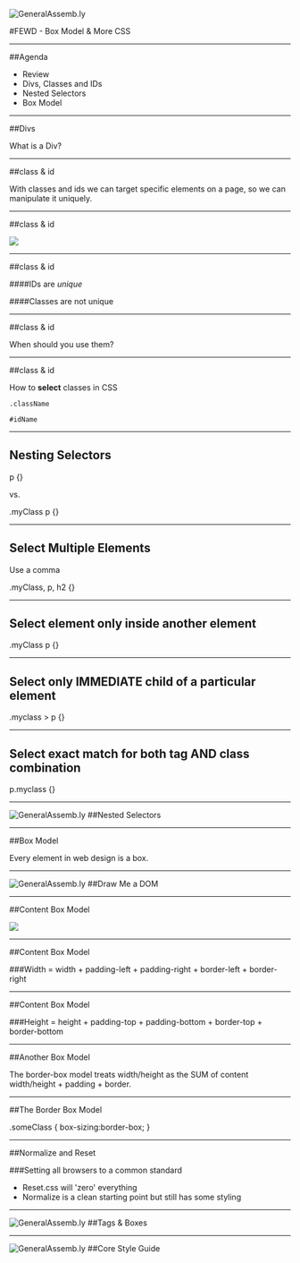 ![GeneralAssemb.ly](../../img/icons/FEWD_Logo.png)

#FEWD - Box Model & More CSS

---

##Agenda

*	Review
*	Divs, Classes and IDs
*	Nested Selectors
*	Box Model

---


##Divs

What is a Div?

---


##class & id

With classes and ids we can target specific elements on a page, so we can manipulate it uniquely.

---

##class & id

![](../../img/unit_1/tags_attributes.png)

---


##class & id

####IDs are *unique*

####Classes are not unique

---

##class & id

When should you use them?

---

##class & id

How to __select__ classes in CSS

```
.className
```

```
#idName
```

---

## Nesting Selectors

p {}

vs.

.myClass p {}

---

## Select Multiple Elements

Use a comma

.myClass, p, h2 {}

---

## Select element only inside another element

.myClass p {}

---

## Select only IMMEDIATE child of a particular element

.myclass > p {}

---

## Select exact match for both tag AND class combination

p.myclass {}


---

![GeneralAssemb.ly](../../img/icons/code_along.png)
##Nested Selectors


---

##Box Model

Every element in web design is a box.

---

![GeneralAssemb.ly](../../img/icons/exercise_icon_md.png)
##Draw Me a DOM


---


##Content Box Model

![](http://www.mandalatv.net/itp/drivebys/css/lib/img/box_model.gif)

---

##Content Box Model

###Width = width + padding-left + padding-right + border-left + border-right

---

##Content Box Model

###Height = height + padding-top + padding-bottom + border-top + border-bottom


---

##Another Box Model

The border-box model treats width/height as the SUM of content width/height + padding + border.

---

##The Border Box Model

.someClass {
	box-sizing:border-box;
}


---
##Normalize and Reset

###Setting all browsers to a common standard
* Reset.css will 'zero' everything
* Normalize is a clean starting point but still has some styling

---

![GeneralAssemb.ly](../../img/icons/code_along.png)
##Tags & Boxes

---

![GeneralAssemb.ly](../../img/icons/exercise_icon_md.png)
##Core Style Guide


